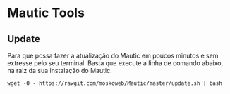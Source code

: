 # Mautic Tools

## Update

Para que possa fazer a atualização do Mautic em poucos minutos e sem extresse pelo seu terminal. Basta que execute a linha de comando abaixo, na raiz da sua instalação do Mautic.

```
wget -O - https://rawgit.com/moskoweb/Mautic/master/update.sh | bash
```
